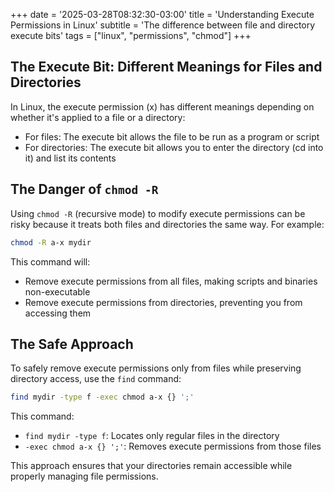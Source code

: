+++
date = '2025-03-28T08:32:30-03:00'
title = 'Understanding Execute Permissions in Linux'
subtitle = 'The difference between file and directory execute bits'
tags = ["linux", "permissions", "chmod"]
+++

## The Execute Bit: Different Meanings for Files and Directories

In Linux, the execute permission (x) has different meanings depending on whether it's applied to a file or a directory:

- For files: The execute bit allows the file to be run as a program or script
- For directories: The execute bit allows you to enter the directory (cd into it) and list its contents

## The Danger of `chmod -R`

Using `chmod -R` (recursive mode) to modify execute permissions can be risky because it treats both files and directories the same way. For example:

```bash
chmod -R a-x mydir
```

This command will:
- Remove execute permissions from all files, making scripts and binaries non-executable
- Remove execute permissions from directories, preventing you from accessing them

## The Safe Approach

To safely remove execute permissions only from files while preserving directory access, use the `find` command:

```bash
find mydir -type f -exec chmod a-x {} ';'
```

This command:
- `find mydir -type f`: Locates only regular files in the directory
- `-exec chmod a-x {} ';'`: Removes execute permissions from those files

This approach ensures that your directories remain accessible while properly managing file permissions.

